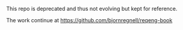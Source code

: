 This repo is deprecated and thus not evolving but kept for reference. 

The work continue at https://github.com/bjornregnell/reqeng-book
